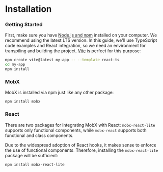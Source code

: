 # Installation

### Getting Started

First, make sure you have [Node.js and npm](https://nodejs.org/en/download/) installed on your computer. We recommend using the latest LTS version. In this guide, we'll use TypeScript code examples and React integration, so we need an environment for transpiling and building the project. [Vite](https://vitejs.dev/) is perfect for this purpose:

```sh
npm create vite@latest my-app -- --template react-ts
cd my-app
npm install
```

### MobX

MobX is installed via npm just like any other package:

```sh
npm install mobx
```

### React

There are two packages for integrating MobX with React: `mobx-react-lite` supports only functional components, while `mobx-react` supports both functional and class components.

Due to the widespread adoption of React hooks, it makes sense to enforce the use of functional components. Therefore, installing the `mobx-react-lite` package will be sufficient:

```sh
npm install mobx-react-lite
```